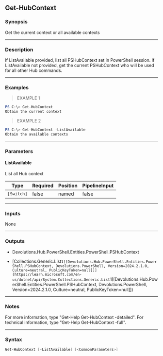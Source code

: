 Get-HubContext
--------------

### Synopsis
Get the current context or all available contexts

---

### Description

If ListAvailable provided, list all PSHubContext set in PowerShell session. If ListAvailable not provided, get the current PSHubContext who will be used for all other Hub commands.

---

### Examples
> EXAMPLE 1

```PowerShell
PS C:\> Get-HubContext
Obtain the current context
```
> EXAMPLE 2

```PowerShell
PS C:\> Get-HubContext -ListAvailable
Obtain the available contexts
```

---

### Parameters
#### **ListAvailable**
List all Hub context

|Type      |Required|Position|PipelineInput|
|----------|--------|--------|-------------|
|`[Switch]`|false   |named   |false        |

---

### Inputs
None

---

### Outputs
* Devolutions.Hub.PowerShell.Entities.PowerShell.PSHubContext

* [Collections.Generic.List`1[[Devolutions.Hub.PowerShell.Entities.PowerShell.PSHubContext, Devolutions.PowerShell, Version=2024.2.1.0, Culture=neutral, PublicKeyToken=null]]](https://learn.microsoft.com/en-us/dotnet/api/System.Collections.Generic.List`1[[Devolutions.Hub.PowerShell.Entities.PowerShell.PSHubContext, Devolutions.PowerShell, Version=2024.2.1.0, Culture=neutral, PublicKeyToken=null]])

---

### Notes
For more information, type "Get-Help Get-HubContext -detailed". For technical information, type "Get-Help Get-HubContext -full".

---

### Syntax
```PowerShell
Get-HubContext [-ListAvailable] [<CommonParameters>]
```
